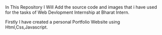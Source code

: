 In This Repository I Will Add the source code and images that i have used for the tasks of Web Devlopment Internship at Bharat Intern.

Firstly I have created a personal Portfolio Website using Html,Css,Javascript.

